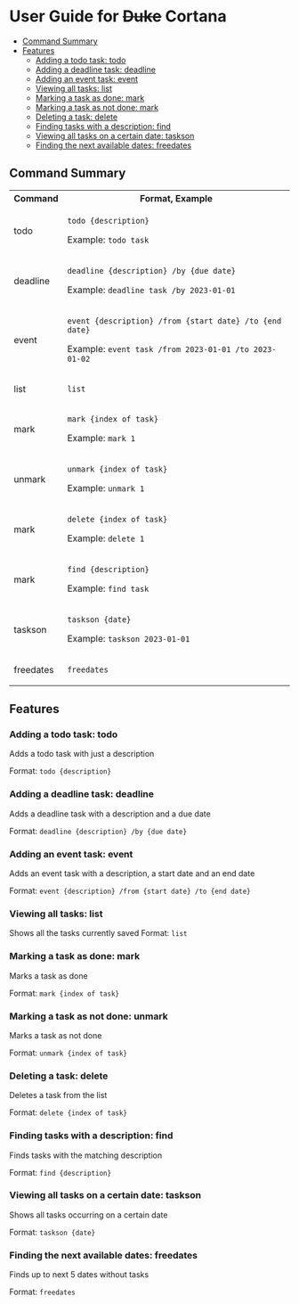 # User Guide for ~~Duke~~ Cortana

- [Command Summary](#command-summary)
- [Features](#features)
  - [Adding a todo task: todo](#adding-a-todo-task-todo)
  - [Adding a deadline task: deadline](#adding-a-deadline-task-deadline)
  - [Adding an event task: event](#adding-an-event-task-event)
  - [Viewing all tasks: list](#viewing-all-tasks-list)
  - [Marking a task as done: mark](#marking-a-task-as-done-mark)
  - [Marking a task as not done: mark](#marking-a-task-as-not-done-unmark)
  - [Deleting a task: delete](#deleting-a-task-delete)
  - [Finding tasks with a description: find](#finding-tasks-with-a-description-find)
  - [Viewing all tasks on a certain date: taskson](#viewing-all-tasks-on-a-certain-date-taskson)
  - [Finding the next available dates: freedates](#finding-the-next-available-dates-freedates)


## Command Summary
<table>
<tr>
<th>Command</th><th>Format, Example</th>
</tr>
<tr>
<td>todo</td>
<td>

`todo {description}`

Example: `todo task`

</td>
</tr>
<tr>
<td>deadline</td>
<td>

`deadline {description} /by {due date}`

Example: `deadline task /by 2023-01-01`

</td>
</tr>
<tr>
<td>event</td>
<td>

`event {description} /from {start date} /to {end date}`

Example: `event task /from 2023-01-01 /to 2023-01-02`

</td>
</tr>
<tr>
<td>list</td>
<td>

`list`

</td>
</tr>
<tr>
<td>mark</td>
<td>

`mark {index of task}`

Example: `mark 1`

</td>
</tr>
<tr>
<td>unmark</td>
<td>

`unmark {index of task}`

Example: `unmark 1`

</td>
</tr>
<tr>
<td>mark</td>
<td>

`delete {index of task}`

Example: `delete 1`

</td>
</tr>
<tr>
<td>mark</td>
<td>

`find {description}`

Example: `find task`

</td>
</tr>
<tr>
<td>taskson</td>
<td>

`taskson {date}`

Example: `taskson 2023-01-01`

</td>
</tr>
<tr>
<td>freedates</td>
<td>

`freedates`

</td>
</tr>
</table>

## Features 

### Adding a todo task: todo

Adds a todo task with just a description

Format: ```todo {description}```

### Adding a deadline task: deadline

Adds a deadline task with a description and a due date

Format: ```deadline {description} /by {due date}```

### Adding an event task: event

Adds an event task with a description, a start date and an end date

Format: ```event {description} /from {start date} /to {end date}```

### Viewing all tasks: list

Shows all the tasks currently saved
Format: ```list```

### Marking a task as done: mark

Marks a task as done

Format: ```mark {index of task}```

### Marking a task as not done: unmark

Marks a task as not done

Format: ```unmark {index of task}```

### Deleting a task: delete

Deletes a task from the list

Format: ```delete {index of task}```

### Finding tasks with a description: find

Finds tasks with the matching description

Format: ```find {description}```

### Viewing all tasks on a certain date: taskson

Shows all tasks occurring on a certain date

Format: ```taskson {date}```

### Finding the next available dates: freedates

Finds up to next 5 dates without tasks

Format: ```freedates```
